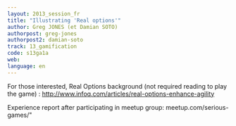 ```yaml
---
layout: 2013_session_fr
title: "Illustrating 'Real options'"
author: Greg JONES (et Damian SOTO)
authorpost: greg-jones
authorpost2: damian-soto
track: 13_gamification
code: s13ga1a
web: 
language: en
---
```


For those interested, Real Options background (not required reading to play the game) :  http://www.infoq.com/articles/real-options-enhance-agility

Experience report after participating in meetup group: meetup.com/serious-games/"